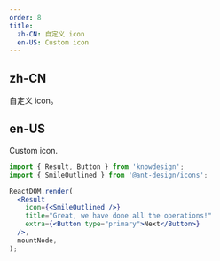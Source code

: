 ```yaml
---
order: 8
title:
  zh-CN: 自定义 icon
  en-US: Custom icon
---
```


## zh-CN

自定义 icon。

## en-US

Custom icon.

```jsx
import { Result, Button } from 'knowdesign';
import { SmileOutlined } from '@ant-design/icons';

ReactDOM.render(
  <Result
    icon={<SmileOutlined />}
    title="Great, we have done all the operations!"
    extra={<Button type="primary">Next</Button>}
  />,
  mountNode,
);
```
